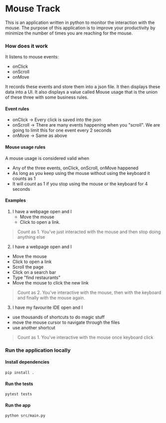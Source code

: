 # Mouse Track

This is an application written in python to monitor the interaction with the mouse.
The purpose of this application is to improve your productivity by minimize the number of times you are reaching for the mouse.


### How does it work
It listens to mouse events:
- onClick
- onScroll
- onMove

It records these events and store them into a json file.
It then displays these data into a UI.
It also displays a value called Mouse usage that is the union of these three with some business rules.

#### Event rules
- onClick -> Every click is saved into the json
- onScroll -> There are many events happening when you "scroll". We are going to limit this for one event every 2 seconds
- onMove -> Same as above

#### Mouse usage rules
A mouse usage is considered valid when
- Any of the three events, onClick, onScroll, onMove happened 
- As long as you keep using the mouse without using the keyboard it counts as 1
- It will count as 1 if you stop using the mouse or the keyboard for 4 seconds

#### Examples
1. I have a webpage open and I 
   - Move the mouse 
   - Click to open a link.
> Count as 1.
> You've just interacted with the mouse and then stop doing anything else

2. I have a webpage open and I
 - Move the mouse
 - Click to open a link
 - Scroll the page
 - Click on a search bar
 - Type "find restaurants"
 - Move the mouse to click the new link

> Count as 2.
> You've interactive with the mouse, then with the keyboard and finally with the mouse again.

3. I have my favourite IDE open and I
 - use thousands of shortcuts to do magic stuff 
 - move the mouse cursor to navigate through the files
 - use another shortcut
> Count as 1.
> You've interactive with the mouse once keyboard click

### Run the application locally

#### Install dependencies
```pip install .```

#### Run the tests
```pytest tests```

#### Run the app
```python src/main.py ```